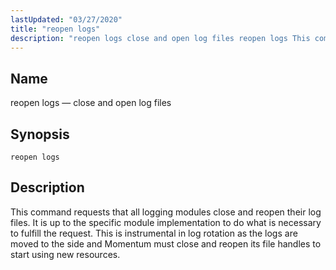 ```yaml
---
lastUpdated: "03/27/2020"
title: "reopen logs"
description: "reopen logs close and open log files reopen logs This command requests that all logging modules close and reopen their log files It is up to the specific module implementation to do what is necessary to fulfill the request This is instrumental in log rotation as the logs are moved..."
---
```


<a name="console_commands.reopen_logs"></a> 
## Name

reopen logs — close and open log files

## Synopsis

`reopen logs`

<a name="idp13203248"></a> 
## Description

This command requests that all logging modules close and reopen their log files. It is up to the specific module implementation to do what is necessary to fulfill the request. This is instrumental in log rotation as the logs are moved to the side and Momentum must close and reopen its file handles to start using new resources.